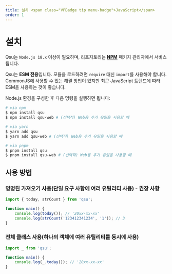 ```yaml
---
title: 설치 <span class="VPBadge tip menu-badge">JavaScript</span>
order: 1
---
```


# 설치 <Badge type="tip" text="JavaScript" />

Qsu는 `Node.js 18.x` 이상이 필요하며, 리포지토리는 **[NPM](https://npmjs.com)** 패키지 관리자에서 서비스됩니다.

Qsu는 **ESM 전용**입니다. 모듈을 로드하려면 `require` 대신 `import`를 사용해야 합니다. CommonJS에 사용할 수 있는 해결 방법이 있지만 최근 JavaScript 트렌드에 따라 ESM을 사용하는 것이 좋습니다.

Node.js 환경을 구성한 후 다음 명령을 실행하면 됩니다:

```bash
# via npm
$ npm install qsu
$ npm install qsu-web # (선택적) Web용 추가 유틸을 사용할 때

# via yarn
$ yarn add qsu
$ yarn add qsu-web # (선택적) Web용 추가 유틸을 사용할 때

# via pnpm
$ pnpm install qsu
$ pnpm install qsu-web # (선택적) Web용 추가 유틸을 사용할 때
```

## 사용 방법

### 명명된 가져오기 사용(단일 요구 사항에 여러 유틸리티 사용) - 권장 사항

```javascript
import { today, strCount } from 'qsu';

function main() {
	console.log(today()); // '20xx-xx-xx'
	console.log(strCount('123412341234', '1')); // 3
}
```

### 전체 클래스 사용(하나의 객체에 여러 유틸리티를 동시에 사용)

```javascript
import _ from 'qsu';

function main() {
	console.log(_.today()); // '20xx-xx-xx'
}
```
